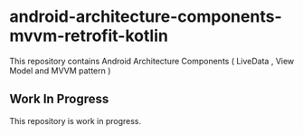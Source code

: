 # android-architecture-components-mvvm-retrofit-kotlin
This repository contains Android Architecture Components ( LiveData , View Model and MVVM pattern )

## Work In Progress
This repository is work in progress. 


